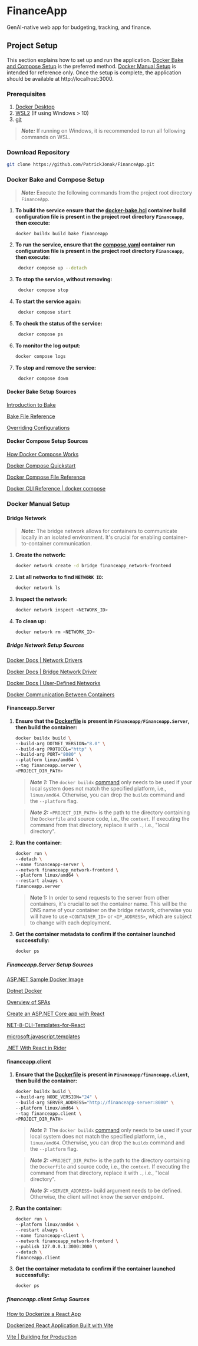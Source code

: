 # FinanceApp
GenAI-native web app for budgeting, tracking, and finance.

## Project Setup

This section explains how to set up and run the application. [Docker Bake and Compose Setup](#docker-bake-and-compose-setup) 
is the preferred method. [Docker Manual Setup](#docker-manual-setup) is intended for reference only. 
Once the setup is complete, the application should be available at http://localhost:3000.

### Prerequisites

1. [Docker Desktop](https://www.docker.com/products/docker-desktop/)
2. [WSL2](https://learn.microsoft.com/en-us/windows/wsl/install) (If using Windows > 10)
3. [git](https://git-scm.com/downloads)

> ***Note:*** If running on Windows, it is recommended to run all following commands on WSL.

### Download Repository

```bash
git clone https://github.com/PatrickJonak/FinanceApp.git
```

### Docker Bake and Compose Setup

> ***Note:*** Execute the following commands from the project root directory `FinanceApp`.

1. **To build the service ensure that the [docker-bake.hcl](./docker-bake.hcl) container build configuration file 
   is present in the project root directory `Financeapp`, then execute:**

   ```bash
   docker buildx build bake financeapp
   ```
   
2. **To run the service, ensure that the [compose.yaml](./compose.yaml) container run configuration file 
   is present in the project root directory `Financeapp`, then execute:**

   ```bash
    docker compose up --detach
   ```

3. **To stop the service, without removing:**

   ```bash
    docker compose stop
   ```
   
4. **To start the service again:**

   ```bash
    docker compose start
   ```

5. **To check the status of the service:**

   ```bash
    docker compose ps
   ```

6. **To monitor the log output:**
   
   ```bash
   docker compose logs
   ```

7. **To stop and remove the service:**

   ```bash
    docker compose down
   ```

#### Docker Bake Setup Sources

[Introduction to Bake](https://docs.docker.com/build/bake/introduction/)

[Bake File Reference](https://docs.docker.com/build/bake/reference/)

[Overriding Configurations](https://docs.docker.com/build/bake/reference/)

#### Docker Compose Setup Sources

[How Docker Compose Works](https://docs.docker.com/compose/intro/compose-application-model/)

[Docker Compose Quickstart](https://docs.docker.com/compose/gettingstarted/)

[Docker Compose File Reference](https://docs.docker.com/reference/compose-file/)

[Docker CLI Reference | docker compose](https://docs.docker.com/reference/cli/docker/compose/)

### Docker Manual Setup

#### Bridge Network

> ***Note:*** The bridge network allows for containers to communicate locally in an isolated environment. 
It's crucial for enabling container-to-container communication.

1. **Create the network:**

   ```bash
   docker network create -d bridge financeapp_network-frontend
   ```
2. **List all networks to find `NETWORK ID`:**

   ```bash
   docker network ls
   ```
   
3. **Inspect the network:**

   ```bash
   docker network inspect <NETWORK_ID>
   ```
   
4. **To clean up:**

   ```bash
   docker network rm <NETWORK_ID>
   ```
   
##### Bridge Network Setup Sources

[Docker Docs | Network Drivers](https://docs.docker.com/engine/network/drivers/)

[Docker Docs | Bridge Network Driver](https://docs.docker.com/engine/network/drivers/bridge/)

[Docker Docs | User-Defined Networks](https://docs.docker.com/engine/network/#user-defined-networks)

[Docker Communication Between Containers](https://medium.com/rexven/docker-communication-between-containers-bridge-network-driver-bcbce6b3432a)

   
#### Financeapp.Server

1. **Ensure that the [Dockerfile](./FinanceApp.Server/Dockerfile) is present in `Financeapp/Financeapp.Server`, 
   then build the container:**

   ```bash
   docker buildx build \
   --build-arg DOTNET_VERSION="8.0" \
   --build-arg PROTOCOL="http" \
   --build-arg PORT="8080" \
   --platform linux/amd64 \
   --tag financeapp.server \
   <PROJECT_DIR_PATH>
   ```
   >***Note 1:*** The `docker buildx` [command](https://docs.docker.com/reference/cli/docker/buildx/) only needs to be 
   used if your local system does not match the specified platform, i.e., `linux/amd64`.
   Otherwise, you can drop the `buildx` command and the `--platform` flag.

   >***Note 2:*** `<PROJECT_DIR_PATH>` is the path to the directory containing the `Dockerfile` and source code,
   i.e., the `context`. If executing the command from that directory, replace it with `.`, i.e., "local directory".

2. **Run the container:**

   ```bash
   docker run \
   --detach \
   --name financeapp-server \
   --network financeapp_network-frontend \
   --platform linux/amd64 \
   --restart always \
   financeapp.server
   ```

   >**Note 1:** In order to send requests to the server from other containers, it's crucial to set the container name.
   This will be the DNS name of your container on the bridge network, otherwise you will have to use `<CONTAINER_ID>`
   or `<IP_ADDRESS>`, which are subject to change with each deployment.

3. **Get the container metadata to confirm if the container launched successfully:**

    ```bash
    docker ps
    ```
   
##### Financeapp.Server Setup Sources

[ASP.NET Sample Docker Image](https://github.com/dotnet/dotnet-docker/blob/main/samples/aspnetapp/Dockerfile)

[Dotnet Docker](https://github.com/dotnet/dotnet-docker/tree/main)

[Overview of SPAs](https://learn.microsoft.com/en-us/aspnet/core/client-side/spa/intro?view=aspnetcore-8.0)

[Create an ASP.NET Core app with React](https://learn.microsoft.com/en-us/visualstudio/javascript/tutorial-asp-net-core-with-react?view=vs-2022)

[NET-8-CLI-Templates-for-React](https://developercommunity.visualstudio.com/t/NET-8-CLI-Templates-for-React-Angular/10523527)

[microsoft.javascript.templates](https://www.nuget.org/packages/microsoft.javascript.templates/)

[.NET With React in Rider](https://rider-support.jetbrains.com/hc/en-us/community/posts/5023374925586--Net-With-React-two-seperate-projects)

#### financeapp.client

1. **Ensure that the [Dockerfile](./financeapp.client/Dockerfile) is present in `Financeapp/financeapp.client`,
   then build the container:**

    ```bash
    docker buildx build \
    --build-arg NODE_VERSION="24" \
    --build-arg SERVER_ADDRESS="http://financeapp-server:8080" \
    --platform linux/amd64 \
    --tag financeapp.client \
    <PROJECT_DIR_PATH> 
    ```
   >***Note 1:*** The `docker buildx` [command](https://docs.docker.com/reference/cli/docker/buildx/) only needs 
   to be used if your local system does not match the specified platform, i.e., `linux/amd64`. 
   Otherwise, you can drop the `buildx` command and the `--platform` flag.

   >***Note 2:*** `<PROJECT_DIR_PATH>` is the path to the directory containing the `Dockerfile` and source code,
   i.e., the `context`. If executing the command from that directory, replace it with `.`, i.e., "local directory".

   >***Note 3:*** `<SERVER_ADDRESS>` build argument needs to be defined. Otherwise, the client will not know 
   the server endpoint.

2. **Run the container:**

    ```bash
    docker run \
    --platform linux/amd64 \
    --restart always \
    --name financeapp-client \
    --network financeapp_network-frontend \
    --publish 127.0.0.1:3000:3000 \
    --detach \
    financeapp.client
    ```

3. **Get the container metadata to confirm if the container launched successfully:**

    ```bash
    docker ps
    ```

##### financeapp.client Setup Sources

[How to Dockerize a React App](https://www.docker.com/blog/how-to-dockerize-react-app/)

[Dockerized React Application Built with Vite](https://thedkpatel.medium.com/dockerizing-react-application-built-with-vite-a-simple-guide-4c41eb09defa)

[Vite | Building for Production](https://vite.dev/guide/build.html)